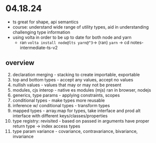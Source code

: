 # 04.18.24
- ts great for shape, api semantics
- course: understand wide range of utility types, aid in understanding challenging type information
-  using volta in order to be up to date for both node and yarn
    * ran `volta install node@lts yarn@^3`-> (ran) `yarn` -> cd notes-intermediate-ts-v2

## overview
2. declaration merging - stacking to create importable, exportable
3. top and bottom types - accept any values, accept no values
4. nullish values - values that may or may not be present
5. modules, cjs interop - native es modules (mjs) ran in browser, nodejs
6. generics, type params - applying constraints, scopes
7. conditional types - make types more reusable
8. inference w/ conditional types - transform types
9. mapped types - array.map for types, take interface and prod alt interface with different keys/classes/properties
10. type registry: revisited - based on passed in arguments have proper return type -> index access types
11. type param variance - covariance, contravariance, bivariance, invariance
